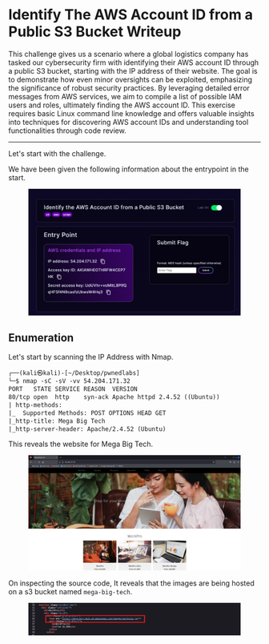 # Identify The AWS Account ID from a Public S3 Bucket Writeup
This challenge gives us a scenario where a global logistics company has tasked our cybersecurity firm with identifying their AWS account ID through a public S3 bucket, starting with the IP address of their website. The goal is to demonstrate how even minor oversights can be exploited, emphasizing the significance of robust security practices. By leveraging detailed error messages from AWS services, we aim to compile a list of possible IAM users and roles, ultimately finding the AWS account ID. This exercise requires basic Linux command line knowledge and offers valuable insights into techniques for discovering AWS account IDs and understanding tool functionalities through code review.

<hr/>

Let's start with the challenge.

We have been given the following information about the entrypoint in the start.
<figure><img src="../src/Identify-the-AWS-Account-ID-from-a-Public-S3-Bucket/entrypoint.png" alt="Information about the entrypoint."></figure>

## Enumeration
Let's start by scanning the IP Address with Nmap.

```
┌──(kali㉿kali)-[~/Desktop/pwnedlabs]
└─$ nmap -sC -sV -vv 54.204.171.32
PORT   STATE SERVICE REASON  VERSION
80/tcp open  http    syn-ack Apache httpd 2.4.52 ((Ubuntu))
| http-methods: 
|_  Supported Methods: POST OPTIONS HEAD GET
|_http-title: Mega Big Tech
|_http-server-header: Apache/2.4.52 (Ubuntu)
```

This reveals the website for Mega Big Tech. 
<figure><img src="../src/Identify-the-AWS-Account-ID-from-a-Public-S3-Bucket/1.png" alt="Home page of mega big tech."></figure>

On inspecting the source code, It reveals that the images are being hosted on a s3 bucket named `mega-big-tech`.
<figure><img src="../src/Identify-the-AWS-Account-ID-from-a-Public-S3-Bucket/2.png" alt="Source code of the website."></figure>